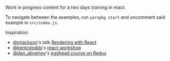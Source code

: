 Work in progress content for a two days training in react.

To navigate between the examples, run `yarnpkg start` and uncomment said example in `src/index.js`.

Inspiration:
  - [@mjackson](https://twitter.com/mjackson)'s talk [Rendering with React](https://www.youtube.com/watch?v=7S8v8jfLb1Q)
  - [@kentcdodds](https://twitter.com/kentcdodds)'s [react-workshop](https://github.com/kentcdodds/react-workshop)
  - [@dan_abramov](https://twitter.com/dan_abramov)'s [egghead course on Redux](https://egghead.io/courses/getting-started-with-redux)
